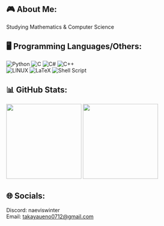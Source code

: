 ## 🎮 About Me:
Studying Mathematics & Computer Science <br>

## 🖥️ Programming Languages/Others:
![Python](https://img.shields.io/badge/python-3670A0?style=for-the-badge&logo=python&logoColor=ffdd54)
![C](https://img.shields.io/badge/C-%2300599C.svg?style=for-the-badge&logo=c&logoColor=white)
![C#](https://img.shields.io/badge/c%23-%23239120.svg?style=for-the-badge&logo=csharp&logoColor=white)
![C++](https://img.shields.io/badge/C++-%2300599C.svg?style=for-the-badge&logo=c%2B%2B&logoColor=white)<br>
![LINUX](https://img.shields.io/badge/Linux-FCC624?style=for-the-badge&logo=linux&logoColor=black) 
![LaTeX](https://img.shields.io/badge/latex-%23008080.svg?style=for-the-badge&logo=latex&logoColor=white)
![Shell Script](https://img.shields.io/badge/shell_script-%23121011.svg?style=for-the-badge&logo=gnu-bash&logoColor=white) 

## 📊 GitHub Stats:
<p align="left">
  <img height="200px" src="https://github-readme-stats.vercel.app/api?username=santavalleytea&theme=gotham&hide_border=false&include_all_commits=true&count_private=true" />
  <img height="200px" src="https://github-readme-stats.vercel.app/api/top-langs/?username=santavalleytea&theme=gotham&hide_border=false&include_all_commits=true&count_private=true&layout=compact" />
</p>

<!-- Proudly created with GPRM ( https://gprm.itsvg.in ) -->

## 🌐 Socials:
Discord: naeviswinter<br>
Email: takayaueno0712@gmail.com
